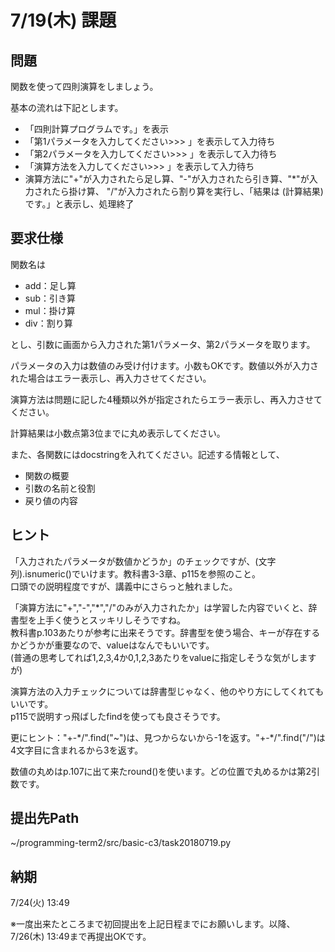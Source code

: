 # 7/19(木) 課題

## 問題

関数を使って四則演算をしましょう。

基本の流れは下記とします。

* 「四則計算プログラムです。」を表示
* 「第1パラメータを入力してください>>> 」を表示して入力待ち
* 「第2パラメータを入力してください>>> 」を表示して入力待ち
* 「演算方法を入力してください>>> 」を表示して入力待ち
* 演算方法に"+"が入力されたら足し算、"-"が入力されたら引き算、"\*"が入力されたら掛け算、 "/"が入力されたら割り算を実行し、「結果は (計算結果) です。」と表示し、処理終了

## 要求仕様

関数名は

* add：足し算
* sub：引き算
* mul：掛け算
* div：割り算

とし、引数に画面から入力された第1パラメータ、第2パラメータを取ります。

パラメータの入力は数値のみ受け付けます。小数もOKです。数値以外が入力された場合はエラー表示し、再入力させてください。

演算方法は問題に記した4種類以外が指定されたらエラー表示し、再入力させてください。

計算結果は小数点第3位までに丸め表示してください。

また、各関数にはdocstringを入れてください。記述する情報として、

* 関数の概要
* 引数の名前と役割
* 戻り値の内容

## ヒント

「入力されたパラメータが数値かどうか」のチェックですが、(文字列).isnumeric()でいけます。教科書3-3章、p115を参照のこと。  
口頭での説明程度ですが、講義中にさらっと触れました。

「演算方法に"+","-","\*","/"のみが入力されたか」は学習した内容でいくと、辞書型を上手く使うとスッキリしそうですね。  
教科書p.103あたりが参考に出来そうです。辞書型を使う場合、キーが存在するかどうかが重要なので、valueはなんでもいいです。  
(普通の思考してれば1,2,3,4か0,1,2,3あたりをvalueに指定しそうな気がしますが)

演算方法の入力チェックについては辞書型じゃなく、他のやり方にしてくれてもいいです。  
p115で説明すっ飛ばしたfindを使っても良さそうです。

更にヒント："+-\*/".find("~")は、見つからないから-1を返す。"+-\*/".find("/")は4文字目に含まれるから3を返す。

数値の丸めはp.107に出て来たround()を使います。どの位置で丸めるかは第2引数です。

## 提出先Path

~/programming-term2/src/basic-c3/task20180719.py

## 納期

7/24(火) 13:49

※一度出来たところまで初回提出を上記日程までにお願いします。以降、7/26(木) 13:49まで再提出OKです。

